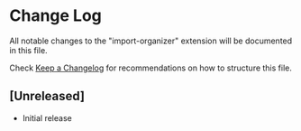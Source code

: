 # Change Log

All notable changes to the "import-organizer" extension will be documented in this file.

Check [Keep a Changelog](http://keepachangelog.com/) for recommendations on how to structure this file.

## [Unreleased]

- Initial release